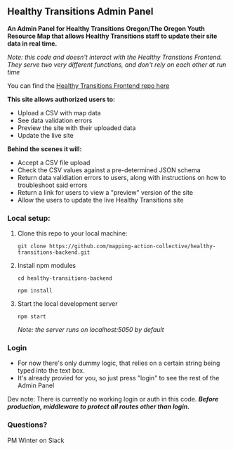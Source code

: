 ## Healthy Transitions Admin Panel
**An Admin Panel for Healthy Transitions Oregon/The Oregon Youth Resource Map that allows Healthy Transitions staff to update their site data in real time.**

_Note: this code and doesn't interact with the Healthy Transtions Frontend. They serve two very different functions, and don't rely on each other at run time_

You can find the [Healthy Transitions Frontend repo here](https://github.com/mapping-action-collective/healthy-transitions-frontend)

**This site allows authorized users to:** 
- Upload a CSV with map data
- See data validation errors 
- Preview the site with their uploaded data
- Update the live site

**Behind the scenes it will:**
- Accept a CSV file upload
- Check the CSV values against a pre-determined JSON schema
- Return data validiation errors to users, along with instructions on how to troubleshoot said errors
- Return a link for users to view a "preview" version of the site
- Allow the users to update the live Healthy Transitions site

### Local setup: 
1. Clone this repo to your local machine:

    ```git clone https://github.com/mapping-action-collective/healthy-transitions-backend.git```
1. Install npm modules

    ```cd healthy-transitions-backend```
  
    ```npm install```

1. Start the local development server

    ```npm start```

    _Note: the server runs on localhost:5050 by default_

### Login
- For now there's only dummy logic, that relies on a certain string being typed into the text box. 
- It's already provied for you, so just press "login" to see the rest of the Admin Panel

Dev note: There is currently no working login or auth in this code. _**Before production, middleware to protect all routes other than login.**_

### Questions? 
PM Winter on Slack